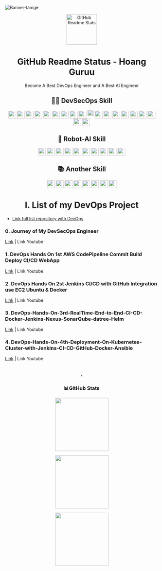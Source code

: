 ![Banner-Iamge](https://github.com/HoangGuruu/HoangGuruu/assets/111829092/89e0eefc-9456-4ff9-a5f3-7e1eaafb3379)
<p align="center">
 <img width="100px" src="" align="center" alt="GitHub Readme Stats" />
 <h1 align="center">GitHub Readme Status - Hoang Guruu</h1>
 <p align="center">Become A Best DevOps Engineer and A Best AI Engineer </p>
</p>


<p align="center">
 <h2 align="center"> 🧑‍💻 DevSecOps Skill </h2>
</p>
<p align="center"> 
 <img height="25px" src="https://img.shields.io/badge/AWS-%23FF9900.svg?style=flat&logo=amazon-aws&logoColor=white" align="center" /> <img height="25px" src="https://img.shields.io/badge/azure-%230072C6.svg?style=flat&logo=azure-devops&logoColor=white" align="center" /> <img height="25px" src="https://img.shields.io/badge/Google%20Cloud-%234285F4.svg?style=flat&logo=google-cloud&logoColor=white" align="center" /> <img height="25px" src="https://img.shields.io/badge/DigitalOcean-%230167ff.svg?style=flat&logo=digitalOcean&logoColor=white" align="center" /> <img height="25px" src="https://img.shields.io/badge/docker-%230db7ed.svg?style=flat&logo=docker&logoColor=white" align="center" /> <img height="25px" src="https://img.shields.io/badge/kubernetes-%23326ce5.svg?style=flat&logo=kubernetes&logoColor=white" align="center" /> <img height="25px" src="https://img.shields.io/badge/terraform-%235835CC.svg?style=flat&logo=terraform&logoColor=white" align="center" /> <img height="25px" src="https://img.shields.io/badge/Gradle-02303A.svg?style=flat&logo=Gradle&logoColor=white" align="center" /> <img height="25px" src="https://img.shields.io/badge/ansible-%231A1918.svg?style=flat&logo=ansible&logoColor=white" align="center" /> <img height="20px" src="https://img.shields.io/badge/jenkins-%232C5263.svg?style=flat&logo=jenkins&logoColor=white" />  <img height="25px"     
src="https://img.shields.io/badge/python-3670A0?style=flat&logo=python&logoColor=ffdd54" align="center" /> <img height="25px" src="https://img.shields.io/badge/go-%2300ADD8.svg?style=flat&logo=go&logoColor=white" align="center" /> <img height="25px" src="https://img.shields.io/badge/Amazon%20DynamoDB-4053D6?style=flat&logo=Amazon%20DynamoDB&logoColor=white" align="center" /> <img height="25px" src="https://img.shields.io/badge/MongoDB-%234ea94b.svg?style=flat&logo=mongodb&logoColor=white" align="center" /> <img height="25px" src="https://img.shields.io/badge/mysql-%2300f.svg?style=flat&logo=mysql&logoColor=white" align="center" /> <img height="25px" src="https://img.shields.io/badge/node.js-6DA55F?style=flat&logo=node.js&logoColor=white" align="center" />  
 <img height="25px" src="https://img.shields.io/badge/Apache%20Maven-C71A36?style=flat&logo=Apache%20Maven&logoColor=white" align="center" /> <img height="25px" src="https://img.shields.io/badge/nginx-%23009639.svg?style=flat&logo=nginx&logoColor=white" align="center" /> <img height="25px" src="https://img.shields.io/badge/apache-%23D42029.svg?style=flat&logo=apache&logoColor=white" align="center" />
</p>

<p align="center">
 <h2 align="center"> 🤖 Robot-AI Skill</h2>
</p>
<p align="center"> 
 <img height="25px" src="https://img.shields.io/badge/Keras-%23D00000.svg?style=flat&logo=Keras&logoColor=white" align="center" /> <img height="25px" src="https://img.shields.io/badge/numpy-%23013243.svg?style=flat&logo=numpy&logoColor=white" align="center" /> <img height="25px" src="https://img.shields.io/badge/pandas-%23150458.svg?style=flat&logo=pandas&logoColor=white" align="center" /> <img height="25px" src="https://img.shields.io/badge/Plotly-%233F4F75.svg?style=flat&logo=plotly&logoColor=white" align="center" /> <img height="25px" src="https://img.shields.io/badge/PyTorch-%23EE4C2C.svg?style=flat&logo=PyTorch&logoColor=white" align="center" /> <img height="25px" src="https://img.shields.io/badge/scikit--learn-%23F7931E.svg?style=flat&logo=scikit-learn&logoColor=white" align="center" /> <img height="25px" src="https://img.shields.io/badge/SciPy-%230C55A5.svg?style=flat&logo=scipy&logoColor=%white" align="center" /> <img height="25px" src="https://img.shields.io/badge/TensorFlow-%23FF6F00.svg?style=flat&logo=TensorFlow&logoColor=white" align="center" /> <img height="25px" src="https://img.shields.io/badge/-RaspberryPi-C51A4A?style=flat&logo=Raspberry-Pi" align="center" /> <img height="25px" src="https://img.shields.io/badge/ros-%230A0FF9.svg?style=flat&logo=ros&logoColor=white" align="center" /> 
</p>

<p align="center">
 <h2 align="center"> 📚 Another Skill</h2>
</p>
<p align="center"> 
 <img height="25px" src="https://img.shields.io/badge/r-%23276DC3.svg?style=flat&logo=r&logoColor=white" align="center" /> <img height="25px" src="https://img.shields.io/badge/markdown-%23000000.svg?style=flat&logo=markdown&logoColor=white" align="center" /> <img height="25px" src="https://img.shields.io/badge/css3-%231572B6.svg?style=flat&logo=css3&logoColor=white" align="center" /> <img height="25px" src="https://img.shields.io/badge/javascript-%23323330.svg?style=flat&logo=javascript&logoColor=%23F7DF1E" align="center" /> <img height="25px" src="https://img.shields.io/badge/Flutter-%2302569B.svg?style=flat&logo=Flutter&logoColor=white" align="center" /> <img height="25px" src="https://img.shields.io/badge/Canva-%2300C4CC.svg?style=flat&logo=Canva&logoColor=white" align="center" /> <img height="25px" src="https://img.shields.io/badge/adobephotoshop-%2331A8FF.svg?style=flat&logo=adobephotoshop&logoColor=white" align="center" /> <img height="25px" src="https://img.shields.io/badge/adobeillustrator-%23FF9A00.svg?style=flat&logo=adobeillustrator&logoColor=white" align="center" />
</p>

<p align="center">
 <h1 align="center"> I. List of my DevOps Project </h1>
</p>

- [Link full list repository with DevOps](https://github.com/stars/HoangGuruu/lists/devops)
### 0. Journey of My DevSecOps Engineer
[Link](https://github.com/HoangGuruu/DevOps-My-Journey-to-become-a-Best-DevOps-Engineer.git) | Link Youtube
### 1. DevOps Hands On 1st AWS CodePipeline Commit Build Deploy CI/CD WebApp 
[Link](https://github.com/HoangGuruu/DevOps-Jenkins-CICD-with-GitHub-Integration-use-EC2-Ubuntu.git) | Link Youtube
### 2. DevOps Hands On 2st Jenkins CI/CD with GitHub Integration use EC2 Ubuntu & Docker
[Link](https://github.com/HoangGuruu/DevOps-Jenkins-CICD-with-GitHub-Integration-use-EC2-Ubuntu.git) | Link Youtube
### 3. DevOps-Hands-On-3rd-RealTime-End-to-End-CI-CD-Docker-Jenkins-Nexus-SonarQube-datree-Helm
[Link](https://github.com/HoangGuruu/DevOps-Hands-On-3rd-RealTime-End-to-End-CI-CD-Docker-Jenkins-Nexus-SonarQube-datree-Helm) | Link Youtube
### 4. DevOps-Hands-On-4th-Deployment-On-Kubernetes-Cluster-with-Jenkins-CI-CD-GitHub-Docker-Ansible
[Link](https://github.com/HoangGuruu/DevOps-Hands-On-4th-Deployment-On-Kubernetes-Cluster-with-Jenkins-CI-CD-GitHub-Docker-Ansible/blob/main/README.md) | Link Youtube


<p align="center">
 <h2 align="center">.</h2>
</p>

<p align="center">
 <h3 align="center"> 📊GitHub Stats </h3>
</p>

<p align="center"> 
 <img height="175px" src="https://github-readme-stats.vercel.app/api?username=HoangGuruu&theme=radical&hide_border=false&include_all_commits=false&count_private=false" align="center" />
</p>
<p align="center"> 
 <img height="175px" src="https://github-readme-streak-stats.herokuapp.com/?user=HoangGuruu&theme=radical&hide_border=false" align="center" /> 
</p>
<p align="center"> 
 <img height="175px" src="https://github-readme-stats.vercel.app/api/top-langs/?username=HoangGuruu&theme=radical&hide_border=false&include_all_commits=false&count_private=false&layout=compact" align="center" /> 
</p>
